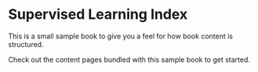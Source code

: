 Supervised Learning Index
============================

This is a small sample book to give you a feel for how book content is
structured.

Check out the content pages bundled with this sample book to get started.
